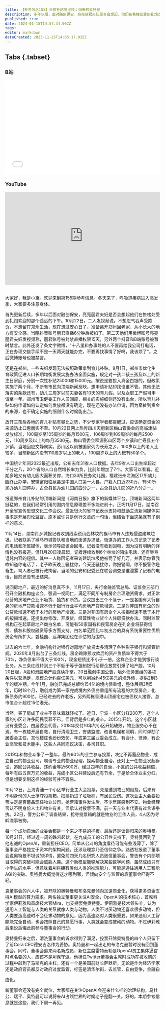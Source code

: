 ```yaml
---
title: 【参考信息155】三孩补贴哪里领；归来的奥特曼
description: 多年以后，面对融创保安，亮亮丽君夫妇是否会想起，他们在售楼处受到礼炮欢迎那个遥远的下午。他们说要回家后，账号陆续被禁言，如果说前几天表演胶带封口是行为艺术，那此刻得到了升华。郑州三孩补贴没法领，各地育儿补贴有攀比之势，但应当先确定资金来源，防止口惠而实不至。奥特曼回到他忠诚的OpenAI，路透社报道他“不坦诚”的详情，有个内部项目的新模型能够解决某些数学问题，虽然只有小学生水平，但意味着AI将拥有类似人类的推理能力。
published: true
date: 2024-01-15T14:57:34.002Z
tags: 
editor: markdown
dateCreated: 2023-11-25T14:05:17.932Z
---
```


## Tabs {.tabset}
### B站
<div style="position: relative; padding: 30% 45%;">
<iframe style="position: absolute; width: 100%; height: 100%; left: 0; top: 0;" src="//player.bilibili.com/player.html?&bvid=BV1Xe411f71m&page=1&as_wide=1&high_quality=1&danmaku=1&autoplay=0" scrolling="no" border="0" frameborder="no" framespacing="0" allowfullscreen="true"></iframe>
</div>

### YouTube
<div style="position: relative; padding: 30% 45%;">
<iframe style="position: absolute; top: 0; left: 0; width: 100%; height: 100%;" src="https://www.youtube-nocookie.com/embed/d4O0JqTmPmQ" title="YouTube video player" frameborder="0" allow="accelerometer; autoplay; clipboard-write; encrypted-media; gyroscope; picture-in-picture" allowfullscreen></iframe>
</div>

## 

大家好，我是小黛。欢迎来到第155期参考信息。冬天来了，呼吸道疾病进入高发季，大家要多注意身体。

首先更新后续，多年以后面对融创保安，亮亮丽君夫妇是否会想起他们在售楼处受到礼炮欢迎的那个遥远的下午。10月22日，二人发视频说，不想忍气吞声受欺负，本想留在郑州生活，现在想过安心日子，准备离开郑州回老家，从小长大的地方有安全感。当晚抖音账号丽君直播6分钟后被掐了。第二天他们用微博账号亮亮丽君夫妇发视频称，丽君账号被封禁直播权限15天，另外两个抖音和B站账号被暂时禁言。此外还发了条文字微博，"十八里和办事处的人不要再给我公司打电话，正在办理交接手续不是一天两天就能办完，不要再找事情了好吗，我该烦了"。之后微博账号也被禁言。

还是在郑州，一些夫妇发现无法按照政策拿到育儿补贴。9月1日，郑州市优化生育政策促进人口长期均衡发展实施办法全面实施，规定对一孩二孩三孩及以上的新生日家庭，分别一次性补贴25000和15000元。按说是要投入真金白银的，但政策实施了两个月，不断有市民向顶端新闻反映，想申请补贴却找谁谁不管。其他无法落实的条款还有，幼儿三周岁以前夫妻各有10天的育儿假，以及女职工产假可申请至一年。郑州市卫健委工作人员回应，相关的实施细则还没有出台，所以育儿补贴如何申请如何认定如何发放都没有确定，现在还没有办法申请，因为牵扯到资金的来源，也不确定实施的细则什么时候能出台。

放开三孩后各地的育儿补贴有攀比之势，不少专家学者都提醒过，应该确定资金的来源防止口惠而实不至。10月22日网上热传四川天府新区梅山管委会的高临津贴发放标准，100周岁至105周岁的每月1500元，106周岁到109周岁的每月2500元，110周岁及以上的每月3500元。梅山管委会释源彭山区两个乡镇和仁寿县五个乡镇，当地回应文静属实。彭山区以前被国家列为长寿之乡，100岁以上的老人比较多，目前新区内没有110周岁以上的老人，100周岁以上的大概有50多个。

中国统计年间2023最近出版，公布去年31省人口数据。去年9省人口出生率超过千分之八，20个省的人口自然增长率为负，比前年增加了7个。大家可以看看。近期多地又有幼儿园大面积关停，海口33所民办幼儿园，福建张州龙海区17所幼儿园终止办学，安徽富阳临泉县是中国人口第一大县，户籍人口近230万，有50所民办幼儿园停办，占全县民办幼儿园的四分之一，占全县幼儿园的近八分之一。


报道郑州育儿补贴的顶端新闻是《河南日报》旗下的新媒体平台。顶端新闻这两年挺猛的，在我们经常引用的国内信息原理差不多能进前十。正巧11月17日，湖南召开全省宣传思想文化工作会议。最近很火的省书记表示支持和鼓励主流新闻媒体实事求是开展舆论监督。原本或许只是例行文章的一句话，但结合下面这条就有了别样的意义。

11月14日，湖南肖乡城报记者收到线索说山西林坟的猴马市有人违规侵盗建筑垃圾。记者联系了猴马市城管队和当地的街道办求证。街道办的工作人员记录了记者的电话和所属媒体，表示领导应该会回电。记者没有收到回电，因为没有明确的详情也没有报道。但11月20日凌晨起，记者连续收到6个林坟的陌生电话，还有辱骂诅咒内容的短信。其中一人称因记者采访建筑垃圾他被罚了好几万，并表示你管我咋知道你电话了，老子昨天晚上骚扰你，今天还骚扰你，你报警啊，你不报警你是畜生。骂人者已被行政拘留，当地的公安和纪委还在联合调查是谁泄露了记者的电话，目前还没有出结果。

说回房地产，最近的好消息真不少。11月17日，央行金融监管总局、证监会三部门召开金融机构座谈会，强调一视同仁，满足不同所有制房企合理融资需求。对正常经营的房地产企业不吸贷、抽贷和断贷。会议提出三个不低于，一是各国有大行自身的房地产贷款增速不低于银行行业平均房地产贷款增速。二是对非国有房企的对公贷款增速不低于本行的房地产增速。三是对非国有房企个人按揭增速不低于本行的按揭增速。还提出你修改、开发贷、经营性物业贷个人住房贷款办法。同时监管机构正在起草房地产商白名单，可能有50家国有和民营房企在列企业将获得信贷、债权和股权融资等多方面支持。白名单范围比年初出台的具有系统重要性优质房企有所扩大，碧桂园、远洋集团也在评估的范围中。

过去的六七年，金融机构针对银行对房地产放贷太多清理了各种影子银行和资管新规。2020年8月出台了三条红线，房企踢除预收款后的资产负债率不得大于70%，净负债率不得大于100%，现金短债比不小于一倍。这样企业才能到银行谈业务。从三条红线转到三个不低于等于强制银行给房企放贷引爆了地产股。10月20日起，A股和港股地产股连续扑掌。20日融创中国公告，境外债务重组的各项条件以获满足，规模总计约百亿美元，可以削减约45亿美元的境外债，提供2到3年的缓冲期。今年1月，融创已完成总额约154亿的境内债重组，整体展期3到5年，历时18个月，融创成为第一家完成境内外债务重组所有流程的大型房企，化解债务约900亿。已经进去的许老板，另外两栋香港山顶豪宅也被债权人接管，总市值合计超过15亿港元。

当然，买了房成了业主不意味着就轻松了。近日，宁波一小区分红200万，这个人家的小区让许多网民羡慕不已，但背后是多年的艰辛。2015年开始，这个小区就没有业委会，由居委会代管。2018年交付10年的小区开始破败，物业服务心不在焉。有一栋楼开展自救，自行清理卫生，安装监控，改善电梯和照明，同时弹劾了居委会主任，其他楼庄也纷纷效仿。年底第三届业委会成立，有会计、律师，有企业高管和技术能手，这些人共同商议决策，各司其职。

2019年和物业斗争了一整年，最终90%的业主参与投票，决定不再蓄品物业，成立自己的物业公司，聘请专业的物业经理，探索物业自治，还对上一任物业发起诉讼，追回公共收益、违约金等近600万。经过四年的自治，小区的公共收益翻倍，每年有四五百万元的收益，完成小区公共建设后还有节余，于是给全体业主分红。但是想要复制这样的经验可并不容易。

10月12日，上海青浦一个小区举行业主大会投票，先是遭到物业的阻挠，后来有不明身份的人士抢夺投票箱，把票扔进了垃圾桶，有居民受伤。这次业主大会要投票决定是否蓄品现任物业公司。抢票箱事件发生后，不少居民感到不安。物业经理否认不明身份人士和物业有关，但承认对投票不满，前一天与业主代表有过言语争执。22日，警方公布了调查结果，抢夺投票箱的就是物业的工作人员，4人因为寻衅滋事被拘。

每一个成功自治的业委会都是一个来之不易的样板。最后还是谈谈归来的奥特曼。10月21日，经过近一周的跌宕起伏，在九成员工的公开性支持下，奥特曼回到了他忠诚的OpenAI，重新担任CEO。简单从公斗的角度看待可能有些浅薄了，除了董事会严格独立于资本的架构问题，还涉及理念乃至信仰之争。路透社报道了董事会说奥特曼不坦诚的详情，罢免前四天几名研究人员致信董事会，警告有个内部项目取得的突破可能会威胁人类。这个新模型能够解决某些数学问题，虽然成绩只有小学生的水平，但意味着AI将拥有类似人类的推理能力，可能是通往通用人工智能AGI的突破。奥特曼大概觉得这才哪到哪，但倾向安全与监管的袁董事会吓得不轻。

袁董事会的六人中，被开除的奥特曼和布洛克曼倾向加速商业化，获得更多资金支持AI模型的算力需求。两名独立董事更关注AI安全，OpenAI的技术核心，首席科学家伊莉雅和首席技术官Mira，也支持罢免奥特曼。伊莉雅是技术领头羊，认为通用人工智能与人类的关系就像人类与动物，人类不讨厌动物还喜欢很多动物，但人类要造高速时不会征求动物的意见，因为高速路对人类很重要。如果通用人工智能能完全自动，也会按照自己的意愿行事，人类就会变成被动的动物。不过伊莉雅后来说后悔此前参与董事会的行动。

奥特曼归来之后，清洗董事会的诉求得到了满足，投票开除奥特曼的四个人只留下了前Cora CEO德安吉洛作为妥协。奥特曼和一起出走的布洛克曼暂时没有回到董事会。同时，董事会迎来两名新成员，新任主席雷特泰勒是OpenAI员工集体逼宫时点名要的人，应该不是AI保守派。他担任Twitter董事会主席时成功在被收购的过程中敲到了马斯克的主杠。还有一个是美国前财长萨默斯，无论是作为经济学家还是政府官员都反对政府过度监管，标签是清华尔街，去监管，自由竞争，金融自

由化。

新董事会还没有完全就位，大家都在关注OpenAI会迎来什么样的治理结构。马杜公、瑞平、奥特曼可以说将来AI占领世界的时候老子是翻一关。好的，本期参考信息就是这些，我们下周一再见。